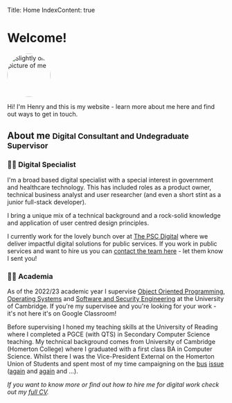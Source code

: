 Title: Home
IndexContent: true

# Welcome!
<img src="images/photo.jpg" height="100" width="100" alt="Slightly old picture of me" style="border-radius:50%"></img>

Hi! I'm Henry and this is my website - learn more about me here and find out ways to get in touch.

## About me <small>Digital Consultant and Undegraduate Supervisor</small>

### 👨‍💻 Digital Specialist
I'm a broad based digital specialist with a special interest in government and healthcare technology. This has included roles as a product owner, technical business analyst and user researcher (and even a short stint as a junior full-stack developer).

I bring a unique mix of a technical background and a rock-solid knowledge and application of user centred design principles.

I currently work for the lovely bunch over at [The PSC Digital](https://thepsc.co.uk/digital) where we deliver impactful digital solutions for public services. If you work in public services and want to hire us you can [contact the team here](https://thepsc.co.uk/contact/) - let them know I sent you!

### 👨‍🏫 Academia
As of the 2022/23 academic year I supervise [Object Oriented Programming](https://www.cl.cam.ac.uk/teaching/2223/OOProg/), [Operating Systems](https://www.cl.cam.ac.uk/teaching/2223/OpSystems/) and [Software and Security Engineering](https://www.cl.cam.ac.uk/teaching/2223/SWSecEng/) at the University of Cambridge. If you're my supervisee and you're looking for your work - it's not here it's on Google Classroom!

Before supervising I honed my teaching skills at the University of Reading where I completed a PGCE (with QTS) in Secondary Computer Science teaching. My technical background comes from University of Cambridge (Homerton College) where I graduated with a first class BA in Computer Science. Whilst there I was the Vice-President External on the Homerton Union of Students and spent most of my time campaigning on the [bus](https://www.varsity.co.uk/news/19253) [issue](https://thetab.com/uk/cambridge/2020/05/19/girton-is-finally-on-the-map-but-homerton-and-wolfson-still-arent-problems-with-the-new-u-bus-plans-137652) ([again](https://thetab.com/uk/cambridge/2020/01/14/university-bus-service-currently-failing-disabled-students-at-girton-and-homerton-129885) and [again](https://www.varsity.co.uk/news/18903) and ...).

*If you want to know more or find out how to hire me for digital work check out my [full CV](pages/cv.html).*
